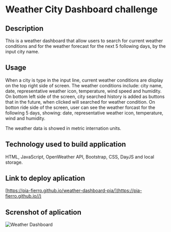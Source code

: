 # Weather City Dashboard challenge

## Description
This is a weather dashboard that allow users to search for current weather conditions and for the weather forecast for the next 5 following days, by the input city name.

## Usage
When a city is type in the input line, current weather conditions are display on the top right side
of screen. The weather conditions include: city name, date, representative weather icon, temperature, wind speed 
and humidity.
On bottom left side of the screen, city searched history is added as buttons that in the future, when clicked will searched for weather condition.
On botton ride side of the screen, user can see the weather forcast for the following 5 days, showing: date, representative weather icon, temperature, wind and humidity.

The weather data is showed in metric internation units. 

## Technology used to build application
HTML, JavaScript, OpenWeather API, Bootstrap, CSS, DayJS and local storage.

## Link to deploy aplication
[https://pia-fierro.github.io/weather-dashboard-pia/](https://pia-fierro.github.io//)
## Screnshot of aplication
![Weather Dashboard](./assets/images/screenshoot.jpg)


